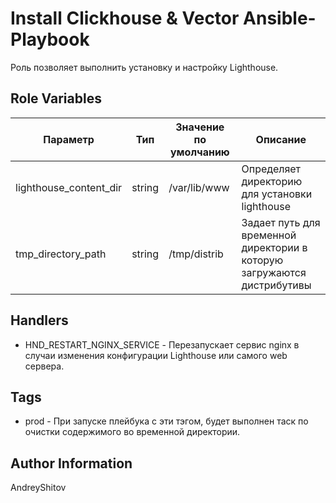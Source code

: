 Install Clickhouse & Vector Ansible-Playbook
=========
Роль позволяет выполнить установку и настройку Lighthouse.


Role Variables
--------------

|       Параметр      | Тип    | Значение по умолчанию | Описание                                                                |
|------------------------|--------|-----------------------|-------------------------------------------------------------------------|
| lighthouse_content_dir | string | /var/lib/www          | Определяет директорию для установки lighthouse                          |
| tmp_directory_path     | string | /tmp/distrib          | Задает путь для временной директории в которую загружаются дистрибутивы |

Handlers
------------

 - HND_RESTART_NGINX_SERVICE - Перезапускает сервис nginx в случаи изменения конфигурации Lighthouse или самого web сервера.


Tags
------------

 - prod - При запуске плейбука с эти тэгом, будет выполнен таск по очистки содержимого во временной директории.

Author Information
------------------

AndreyShitov
